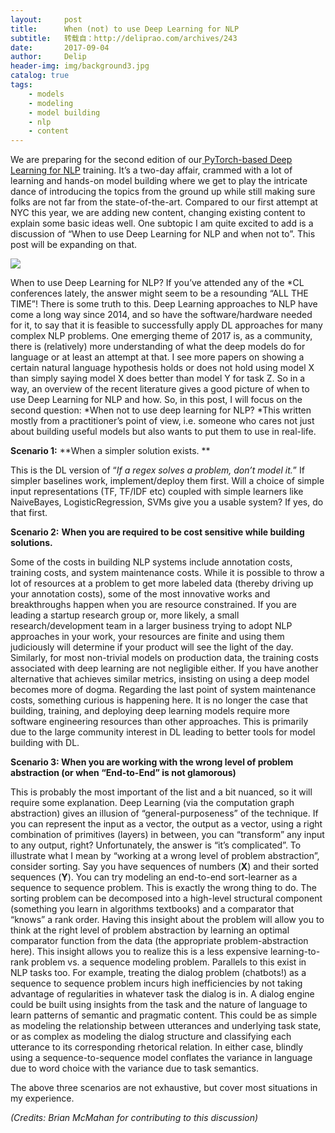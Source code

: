 ```yaml
---
layout:     post
title:      When (not) to use Deep Learning for NLP
subtitle:   转载自：http://deliprao.com/archives/243
date:       2017-09-04
author:     Delip
header-img: img/background3.jpg
catalog: true
tags:
    - models
    - modeling
    - model building
    - nlp
    - content
---
```


We are preparing for the second edition of our[ PyTorch-based Deep Learning for NLP](https://conferences.oreilly.com/artificial-intelligence/ai-ca/public/schedule/detail/61399) training. It’s a two-day affair, crammed with a lot of learning and hands-on model building where we get to play the intricate dance of introducing the topics from the ground up while still making sure folks are not far from the state-of-the-art. Compared to our first attempt at NYC this year, we are adding new content, changing existing content to explain some basic ideas well. One subtopic I am quite excited to add is a discussion of “When to use Deep Learning for NLP and when not to”. This post will be expanding on that.

![](https://i2.wp.com/deliprao.com/wp-content/uploads/2017/09/Pjt_Rzxu5j.jpg?resize=255%2C343)


When to use Deep Learning for NLP? If you’ve attended any of the *CL conferences lately, the answer might seem to be a resounding “ALL THE TIME”! There is some truth to this. Deep Learning approaches to NLP have come a long way since 2014, and so have the software/hardware needed for it, to say that it is feasible to successfully apply DL approaches for many complex NLP problems. One emerging theme of 2017 is, as a community, there is (relatively) more understanding of what the deep models do for language or at least an attempt at that. I see more papers on showing a certain natural language hypothesis holds or does not hold using model X than simply saying model X does better than model Y for task Z. So in a way, an overview of the recent literature gives a good picture of when to use Deep Learning for NLP and how. So, in this post, I will focus on the second question: *When not to use deep learning for NLP? *This written mostly from a practitioner’s point of view, i.e. someone who cares not just about building useful models but also wants to put them to use in real-life.

**Scenario 1:** **When a simpler solution exists. **

This is the DL version of “*If a regex solves a problem, don’t model it.*” If simpler baselines work, implement/deploy them first. Will a choice of simple input representations (TF, TF/IDF etc) coupled with simple learners like NaiveBayes, LogisticRegression, SVMs give you a usable system? If yes, do that first.

**Scenario 2:** **When you are required to be cost sensitive while building solutions.**

Some of the costs in building NLP systems include annotation costs, training costs, and system maintenance costs. While it is possible to throw a lot of resources at a problem to get more labeled data (thereby driving up your annotation costs), some of the most innovative works and breakthroughs happen when you are resource constrained. If you are leading a startup research group or, more likely, a small research/development team in a larger business trying to adopt NLP approaches in your work, your resources are finite and using them judiciously will determine if your product will see the light of the day. Similarly, for most non-trivial models on production data, the training costs associated with deep learning are not negligible either. If you have another alternative that achieves similar metrics, insisting on using a deep model becomes more of dogma. Regarding the last point of system maintenance costs, something curious is happening here. It is no longer the case that building, training, and deploying deep learning models require more software engineering resources than other approaches. This is primarily due to the large community interest in DL leading to better tools for model building with DL.

**Scenario 3: When you are working with the wrong level of problem abstraction (or when “End-to-End” is not glamorous)**

This is probably the most important of the list and a bit nuanced, so it will require some explanation. Deep Learning (via the computation graph abstraction) gives an illusion of “general-purposeness” of the technique. If you can represent the input as a vector, the output as a vector, using a right combination of primitives (layers) in between, you can “transform” any input to any output, right? Unfortunately, the answer is “it’s complicated”. To illustrate what I mean by “working at a wrong level of problem abstraction”, consider sorting. Say you have sequences of numbers (**X**) and their sorted sequences (**Y**). You can try modeling an end-to-end sort-learner as a sequence to sequence problem. This is exactly the wrong thing to do. The sorting problem can be decomposed into a high-level structural component (something you learn in algorithms textbooks) and a comparator that “knows” a rank order. Having this insight about the problem will allow you to think at the right level of problem abstraction by learning an optimal comparator function from the data (the appropriate problem-abstraction here). This insight allows you to realize this is a less expensive learning-to-rank problem vs. a sequence modeling problem. Parallels to this exist in NLP tasks too. For example, treating the dialog problem (chatbots!) as a sequence to sequence problem incurs high inefficiencies by not taking advantage of regularities in whatever task the dialog is in. A dialog engine could be built using insights from the task and the nature of language to learn patterns of semantic and pragmatic content. This could be as simple as modeling the relationship between utterances and underlying task state, or as complex as modeling the dialog structure and classifying each utterance to its corresponding rhetorical relation. In either case, blindly using a sequence-to-sequence model conflates the variance in language due to word choice with the variance due to task semantics.

The above three scenarios are not exhaustive, but cover most situations in my experience.

*(Credits: Brian McMahan for contributing to this discussion)*
